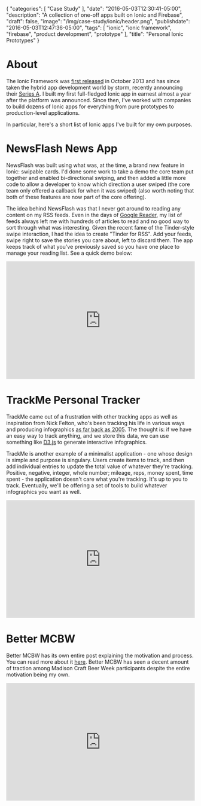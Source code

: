 {
   "categories": [
      "Case Study"
   ],
   "date": "2016-05-03T12:30:41-05:00",
   "description": "A collection of one-off apps built on Ionic and Firebase",
   "draft": false,
   "image": "/img/case-study/ionic/header.png",
   "publishdate": "2016-05-03T12:47:36-05:00",
   "tags": [
      "ionic",
      "ionic framework",
      "firebase",
      "product development",
      "prototype"
   ],
   "title": "Personal Ionic Prototypes"
}

# About

The Ionic Framework was <a href="http://blog.ionic.io/announcing-ionic/">first released</a> in October 2013 and has since taken the hybrid app development world by storm, recently announcing their <a href="http://blog.ionic.io/announcing-ionics-8-5m-series-a/">Series A</a>. I built my first full-fledged Ionic app in earnest almost a year after the platform was announced. Since then, I've worked with companies to build dozens of Ionic apps for everything from pure prototypes to production-level applications.

In particular, here's a short list of Ionic apps I've built for my own purposes.

# NewsFlash News App

NewsFlash was built using what was, at the time, a brand new feature in Ionic: swipable cards. I'd done some work to take a demo the core team put together and enabled bi-directional swiping, and then added a little more code to allow a developer to know which direction a user swiped (the core team only offered a callback for when it was swiped) (also worth noting that both of these features are now part of the core offering).

The idea behind NewsFlash was that I never got around to reading any content on my RSS feeds. Even in the days of <a href="https://www.google.com/reader/about/">Google Reader</a>, my list of feeds always left me with hundreds of articles to read and no good way to sort through what was interesting. Given the recent fame of the Tinder-style swipe interaction, I had the idea to create "Tinder for RSS". Add your feeds, swipe right to save the stories you care about, left to discard them. The app keeps track of what you've previously saved so you have one place to manage your reading list. See a quick demo below:

<iframe width="100%" height="315" src="https://www.youtube.com/embed/74PqgIf3uUk" frameborder="0" allowfullscreen></iframe>

# TrackMe Personal Tracker

TrackMe came out of a frustration with other tracking apps as well as inspiration from Nick Felton, who's been tracking his life in various ways and producing infographics <a href='http://feltron.com/FAR05.html'>as far back as 2005</a>. The thought is: if we have an easy way to track anything, and we store this data, we can use something like <a href="https://d3js.org/">D3.js</a> to generate interactive infographics.

TrackMe is another example of a minimalist application - one whose design is simple and purpose is singulary. Users create items to track, and then add individual entries to update the total value of whatever they're tracking. Positive, negative, integer, whole number; mileage, reps, money spent, time spent - the application doesn't care what you're tracking. It's up to you to track. Eventually, we'll be offering a set of tools to build whatever infographics you want as well.

<iframe width="100%" height="315" src="https://www.youtube.com/embed/7NZMM5rN_pA" frameborder="0" allowfullscreen></iframe>

# Better MCBW

Better MCBW has its own entire post explaining the motivation and process. You can read more about it <a href="/2016-05-better-mcbw/">here</a>. Better MCBW has seen a decent amount of traction among Madison Craft Beer Week participants despite the entire motivation being my own.

<iframe width="100%" height="315" src="https://www.youtube.com/embed/yAJx1i41d04" frameborder="0" allowfullscreen></iframe>

